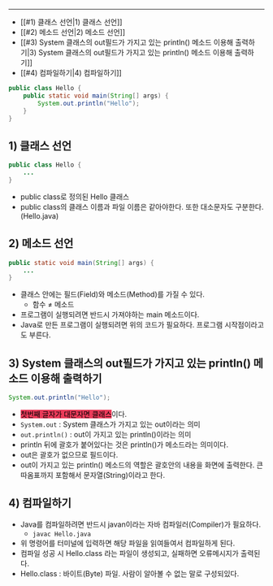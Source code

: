 ----

- [[#1) 클래스 선언|1) 클래스 선언]]
- [[#2) 메소드 선언|2) 메소드 선언]]
- [[#3) System 클래스의 out필드가 가지고 있는 println() 메소드 이용해 출력하기|3) System 클래스의 out필드가 가지고 있는 println() 메소드 이용해 출력하기]]
- [[#4) 컴파일하기|4) 컴파일하기]]


```Java
public class Hello { 
	public static void main(String[] args) { 
		System.out.println("Hello");
	}
}
```

## 1) 클래스 선언
```Java
public class Hello { 
	...
}
```
- public class로 정의된 Hello 클래스
- public class의 클래스 이름과 파일 이름은 같아야한다. 또한 대소문자도 구분한다. (Hello.java)

## 2) 메소드 선언
```Java
public static void main(String[] args) {
	...
}
```
- 클래스 안에는 필드(Field)와 메소드(Method)를 가질 수 있다.
    - 함수 ≠ 메소드
- 프로그램이 실행되려면 반드시 가져야하는 main 메소드이다.
- Java로 만든 프로그램이 실행되려면 위의 코드가 필요하다. 프로그램 시작점이라고도 부른다.

## 3) System 클래스의 out필드가 가지고 있는 println() 메소드 이용해 출력하기
```Java
System.out.println("Hello");
```
- <mark style='background:#eb3b5a'>첫번째 글자가 대문자면 클래스</mark>이다.
- `System.out` : System 클래스가 가지고 있는 out이라는 의미
- `out.println()` : out이 가지고 있는 println()이라는 의미
- println 뒤에 괄호가 붙어있다는 것은 println()가 메소드라는 의미이다.
- out은 괄호가 없으므로 필드이다.
- out이 가지고 있는 println() 메소드의 역할은 괄호안의 내용을 화면에 출력한다. 큰따옴표까지 포함해서 문자열(String)이라고 한다.

## 4) 컴파일하기
- Java를 컴파일하려면 반드시 javan이라는 자바 컴파일러(Compiler)가 필요하다.
    - `javac Hello.java`
- 위 명령어를 터미널에 입력하면 해당 파일을 읽여들여서 컴파일하게 된다.
- 컴파일 성공 시 Hello.class 라는 파일이 생성되고, 실패하면 오류메시지가 출력된다.
- Hello.class : 바이트(Byte) 파일. 사람이 알아볼 수 없는 말로 구성되있다.